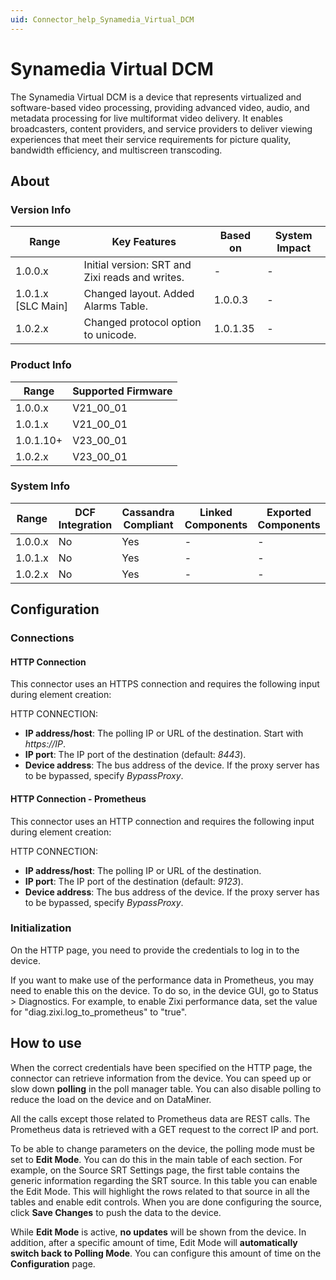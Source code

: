 ```yaml
---
uid: Connector_help_Synamedia_Virtual_DCM
---
```


# Synamedia Virtual DCM

The Synamedia Virtual DCM is a device that represents virtualized and software-based video processing, providing advanced video, audio, and metadata processing for live multiformat video delivery. It enables broadcasters, content providers, and service providers to deliver viewing experiences that meet their service requirements for picture quality, bandwidth efficiency, and multiscreen transcoding.

## About

### Version Info

| Range                | Key Features                                    | Based on     | System Impact     |
|----------------------|-------------------------------------------------|--------------|-------------------|
| 1.0.0.x              | Initial version: SRT and Zixi reads and writes. | -            | -                 |
| 1.0.1.x [SLC Main]   | Changed layout. Added Alarms Table.             | 1.0.0.3      | -                 |
| 1.0.2.x              | Changed protocol option to unicode.             | 1.0.1.35     | -                 |

### Product Info

| Range     | Supported Firmware     |
|-----------|------------------------|
| 1.0.0.x   | V21_00_01              |
| 1.0.1.x   | V21_00_01              |
| 1.0.1.10+   | V23_00_01              |
| 1.0.2.x   | V23_00_01              |

### System Info

| Range     | DCF Integration     | Cassandra Compliant     | Linked Components     | Exported Components     |
|-----------|---------------------|-------------------------|-----------------------|-------------------------|
| 1.0.0.x   | No                  | Yes                     | -                     | -                       |
| 1.0.1.x   | No                  | Yes                     | -                     | -                       |
| 1.0.2.x   | No                  | Yes                     | -                     | -                       |

## Configuration

### Connections

#### HTTP Connection

This connector uses an HTTPS connection and requires the following input during element creation:

HTTP CONNECTION:

- **IP address/host**: The polling IP or URL of the destination. Start with *https://IP*.
- **IP port**: The IP port of the destination (default: *8443*).
- **Device address**: The bus address of the device. If the proxy server has to be bypassed, specify *BypassProxy*.

#### HTTP Connection - Prometheus

This connector uses an HTTP connection and requires the following input during element creation:

HTTP CONNECTION:

- **IP address/host**: The polling IP or URL of the destination.
- **IP port**: The IP port of the destination (default: *9123*).
- **Device address**: The bus address of the device. If the proxy server has to be bypassed, specify *BypassProxy*.

### Initialization

On the HTTP page, you need to provide the credentials to log in to the device.

If you want to make use of the performance data in Prometheus, you may need to enable this on the device. To do so, in the device GUI, go to Status \> Diagnostics. For example, to enable Zixi performance data, set the value for "diag.zixi.log_to_prometheus" to "true".

## How to use

When the correct credentials have been specified on the HTTP page, the connector can retrieve information from the device. You can speed up or slow down **polling** in the poll manager table. You can also disable polling to reduce the load on the device and on DataMiner.

All the calls except those related to Prometheus data are REST calls. The Prometheus data is retrieved with a GET request to the correct IP and port.

To be able to change parameters on the device, the polling mode must be set to **Edit Mode**. You can do this in the main table of each section. For example, on the Source SRT Settings page, the first table contains the generic information regarding the SRT source. In this table you can enable the Edit Mode. This will highlight the rows related to that source in all the tables and enable edit controls. When you are done configuring the source, click **Save Changes** to push the data to the device.

While **Edit Mode** is active, **no updates** will be shown from the device. In addition, after a specific amount of time, Edit Mode will **automatically switch back to Polling Mode**. You can configure this amount of time on the **Configuration** page.
